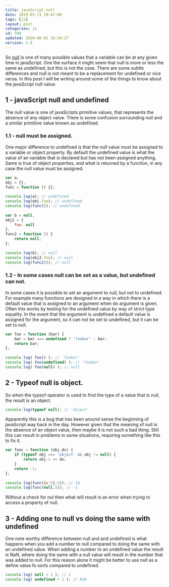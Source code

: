 ```yaml
---
title: javaScript null
date: 2019-03-11 19:47:00
tags: [js]
layout: post
categories: js
id: 399
updated: 2020-06-02 16:34:27
version: 1.9
---
```


So [null](https://developer.mozilla.org/en-US/docs/Web/JavaScript/Reference/Global_Objects/null) is one of many possible values that a variable can be at any given time in javaScript. One the surface it might seem that null is more or less the same as undefined, but this is not the case. There are some subtle differences and null is not meant to be a replacement for undefined or vice versa. In this post I will be writing around some of the things to know about the javaScript null value.

<!-- more -->

## 1 - javaScript null and undefined

The null value is one of javaScripts primitive values, that represents the absence of any object value. There is some confusion surrounding null and a similar primitive value known as undefined.

### 1.1 - null must be assigned.

One major difference to undefined is that the null value must be assigned to a variable or object property. By default the undefined value is what the value of an variable that is declared but has not been assigned anything. Same is true of object properties, and what is returned by a function, in any case the null value must be assigned.

```js
var a,
obj = {},
func = function () {};
 
console.log(a); // undefined
console.log(obj.foo); // undefined
console.log(func()); // undefined
 
var b = null,
obj2 = {
    foo: null
},
func2 = function () {
    return null;
};
 
console.log(b); // null
console.log(obj2.foo); // null
console.log(func2()); // null
```

### 1.2 - In some cases null can be set as a value, but undefined can not.

In some cases it is possible to set an argument to null, but not to undefined. For example many functions are designed in a way in which there is a default value that is assigned to an argument when do argument is given. Often this works by testing for the undefined value by way of strict type equality. In the event that the argument is undefined a default value is assigned for the argument, so it can not be set to undefined, but it can be set to null.

```js
var foo = function (bar) {
    bar = bar === undefined ? 'foobar' : bar;
    return bar;
};
 
console.log( foo() ); // 'foobar'
console.log( foo(undefined) ); // 'foobar'
console.log( foo(null) ); // null
```

## 2 - Typeof null is object.

So when the typeof operator is used to find the type of a value that is null, the result is an object.

```js
console.log(typeof null); // 'object'
```

Apparently this is a bug that has been around sense the beginning of javaScript way back in the day. However given that the meaning of null is the absence of an object value, then maybe it is not such a bad thing. Still this can result in problems in some situations, requiring something like this to fix it.

```js
var func = function (obj,dx) {
    if (typeof obj === 'object' && obj != null) {
        return obj.x += dx;
    }
    return -1;
};
 
console.log(func({x:5},5)); // 10
console.log(func(null,5)); // -1
```

Without a check for nul then what will result is an error when trying to access a property of null.

## 3 - Adding one to null vs doing the same with undefined

One note worthy difference between null and and undefined is what happens when you add a number to null compared to doing the same with an undefined value. When adding a number to an undefined value the result is NaN, where doing the same with a null value will result in the number that was added to null. For this reason alone it might be better to use null as a define value fo sorts compared to undefined.

```js
console.log( null + 1 ); // 1
console.log( undefined + 1 ); // NaN
```
